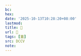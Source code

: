 ```yaml
---
bc:
hex:
date: '2025-10-13T10:28:20+08:00'
lastmod:
title: 􃇓
url: 􃇓
tags: [篕]
src: DCCV
note:
---
```

